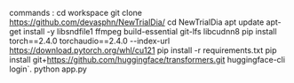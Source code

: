  commands : cd workspace 
git clone https://github.com/devasphn/NewTrialDia/ 
cd NewTrialDia
apt update 
apt-get install -y libsndfile1 ffmpeg build-essential git-lfs libcudnn8
pip install torch==2.4.0 torchaudio==2.4.0 --index-url https://download.pytorch.org/whl/cu121
pip install -r requirements.txt
pip install git+https://github.com/huggingface/transformers.git
huggingface-cli login`.
python app.py
